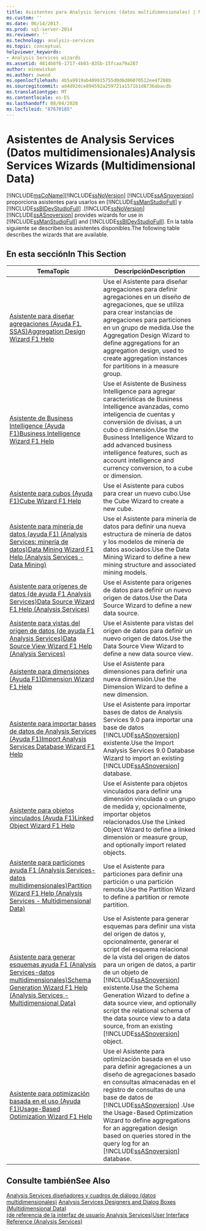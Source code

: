 ```yaml
---
title: Asistentes para Analysis Services (datos multidimensionales) | Microsoft Docs
ms.custom: ''
ms.date: 06/14/2017
ms.prod: sql-server-2014
ms.reviewer: ''
ms.technology: analysis-services
ms.topic: conceptual
helpviewer_keywords:
- Analysis Services wizards
ms.assetid: 4814b8f6-1717-4b03-835b-15fcaa79a287
author: minewiskan
ms.author: owend
ms.openlocfilehash: 4b5a9919ab409915755d0d6d86070512ee4f208b
ms.sourcegitcommit: ad4d92dce894592a259721a1571b1d8736abacdb
ms.translationtype: MT
ms.contentlocale: es-ES
ms.lasthandoff: 08/04/2020
ms.locfileid: "87670185"
---
```

# <a name="analysis-services-wizards-multidimensional-data"></a><span data-ttu-id="3c5c0-102">Asistentes de Analysis Services (Datos multidimensionales)</span><span class="sxs-lookup"><span data-stu-id="3c5c0-102">Analysis Services Wizards (Multidimensional Data)</span></span>
  [!INCLUDE[msCoName](../includes/msconame-md.md)]<span data-ttu-id="3c5c0-103">[!INCLUDE[ssNoVersion](../includes/ssnoversion-md.md)] [!INCLUDE[ssASnoversion](../includes/ssasnoversion-md.md)] proporciona asistentes para usarlos en [!INCLUDE[ssManStudioFull](../includes/ssmanstudiofull-md.md)] y [!INCLUDE[ssBIDevStudioFull](../includes/ssbidevstudiofull-md.md)] .</span><span class="sxs-lookup"><span data-stu-id="3c5c0-103">[!INCLUDE[ssNoVersion](../includes/ssnoversion-md.md)] [!INCLUDE[ssASnoversion](../includes/ssasnoversion-md.md)] provides wizards for use in [!INCLUDE[ssManStudioFull](../includes/ssmanstudiofull-md.md)] and [!INCLUDE[ssBIDevStudioFull](../includes/ssbidevstudiofull-md.md)].</span></span> <span data-ttu-id="3c5c0-104">En la tabla siguiente se describen los asistentes disponibles.</span><span class="sxs-lookup"><span data-stu-id="3c5c0-104">The following table describes the wizards that are available.</span></span>  
  
## <a name="in-this-section"></a><span data-ttu-id="3c5c0-105">En esta sección</span><span class="sxs-lookup"><span data-stu-id="3c5c0-105">In This Section</span></span>  
  
|<span data-ttu-id="3c5c0-106">Tema</span><span class="sxs-lookup"><span data-stu-id="3c5c0-106">Topic</span></span>|<span data-ttu-id="3c5c0-107">Descripción</span><span class="sxs-lookup"><span data-stu-id="3c5c0-107">Description</span></span>|  
|-----------|-----------------|  
|[<span data-ttu-id="3c5c0-108">Asistente para diseñar agregaciones (Ayuda F1, SSAS)</span><span class="sxs-lookup"><span data-stu-id="3c5c0-108">Aggregation Design Wizard F1 Help</span></span>](aggregation-design-wizard-f1-help.md)|<span data-ttu-id="3c5c0-109">Use el Asistente para diseñar agregaciones para definir agregaciones en un diseño de agregaciones, que se utiliza para crear instancias de agregaciones para particiones en un grupo de medida.</span><span class="sxs-lookup"><span data-stu-id="3c5c0-109">Use the Aggregation Design Wizard to define aggregations for an aggregation design, used to create aggregation instances for partitions in a measure group.</span></span>|  
|[<span data-ttu-id="3c5c0-110">Asistente de Business Intelligence (Ayuda F1)</span><span class="sxs-lookup"><span data-stu-id="3c5c0-110">Business Intelligence Wizard F1 Help</span></span>](business-intelligence-wizard-f1-help.md)|<span data-ttu-id="3c5c0-111">Use el Asistente de Business Intelligence para agregar características de Business Intelligence avanzadas, como inteligencia de cuentas y conversión de divisas, a un cubo o dimensión.</span><span class="sxs-lookup"><span data-stu-id="3c5c0-111">Use the Business Intelligence Wizard to add advanced business intelligence features, such as account intelligence and currency conversion, to a cube or dimension.</span></span>|  
|[<span data-ttu-id="3c5c0-112">Asistente para cubos (Ayuda F1)</span><span class="sxs-lookup"><span data-stu-id="3c5c0-112">Cube Wizard F1 Help</span></span>](cube-wizard-f1-help.md)|<span data-ttu-id="3c5c0-113">Use el Asistente para cubos para crear un nuevo cubo.</span><span class="sxs-lookup"><span data-stu-id="3c5c0-113">Use the Cube Wizard to create a new cube.</span></span>|  
|[<span data-ttu-id="3c5c0-114">Asistente para minería de datos (ayuda F1) &#40;Analysis Services: minería de datos&#41;</span><span class="sxs-lookup"><span data-stu-id="3c5c0-114">Data Mining Wizard F1 Help &#40;Analysis Services - Data Mining&#41;</span></span>](data-mining-wizard-f1-help-analysis-services-data-mining.md)|<span data-ttu-id="3c5c0-115">Use el Asistente para minería de datos para definir una nueva estructura de minería de datos y los modelos de minería de datos asociados.</span><span class="sxs-lookup"><span data-stu-id="3c5c0-115">Use the Data Mining Wizard to define a new mining structure and associated mining models.</span></span>|  
|[<span data-ttu-id="3c5c0-116">Asistente para orígenes de datos &#40;de ayuda F1 Analysis Services&#41;</span><span class="sxs-lookup"><span data-stu-id="3c5c0-116">Data Source Wizard F1 Help &#40;Analysis Services&#41;</span></span>](data-source-wizard-f1-help-analysis-services.md)|<span data-ttu-id="3c5c0-117">Use el Asistente para orígenes de datos para definir un nuevo origen de datos.</span><span class="sxs-lookup"><span data-stu-id="3c5c0-117">Use the Data Source Wizard to define a new data source.</span></span>|  
|[<span data-ttu-id="3c5c0-118">Asistente para vistas del origen de datos &#40;de ayuda F1 Analysis Services&#41;</span><span class="sxs-lookup"><span data-stu-id="3c5c0-118">Data Source View Wizard F1 Help &#40;Analysis Services&#41;</span></span>](data-source-view-wizard-f1-help-analysis-services.md)|<span data-ttu-id="3c5c0-119">Use el Asistente para vistas del origen de datos para definir un nuevo origen de datos.</span><span class="sxs-lookup"><span data-stu-id="3c5c0-119">Use the Data Source View Wizard to define a new data source view.</span></span>|  
|[<span data-ttu-id="3c5c0-120">Asistente para dimensiones (Ayuda F1)</span><span class="sxs-lookup"><span data-stu-id="3c5c0-120">Dimension Wizard F1 Help</span></span>](dimension-wizard-f1-help.md)|<span data-ttu-id="3c5c0-121">Use el Asistente para dimensiones para definir una nueva dimensión.</span><span class="sxs-lookup"><span data-stu-id="3c5c0-121">Use the Dimension Wizard to define a new dimension.</span></span>|  
|[<span data-ttu-id="3c5c0-122">Asistente para importar bases de datos de Analysis Services (Ayuda F1)</span><span class="sxs-lookup"><span data-stu-id="3c5c0-122">Import Analysis Services Database Wizard F1 Help</span></span>](import-analysis-services-database-wizard-f1-help.md)|<span data-ttu-id="3c5c0-123">Use el Asistente para importar bases de datos de Analysis Services 9.0 para importar una base de datos [!INCLUDE[ssASnoversion](../includes/ssasnoversion-md.md)] existente.</span><span class="sxs-lookup"><span data-stu-id="3c5c0-123">Use the Import Analysis Services 9.0 Database Wizard to import an existing [!INCLUDE[ssASnoversion](../includes/ssasnoversion-md.md)] database.</span></span>|  
|[<span data-ttu-id="3c5c0-124">Asistente para objetos vinculados (Ayuda F1)</span><span class="sxs-lookup"><span data-stu-id="3c5c0-124">Linked Object Wizard F1 Help</span></span>](linked-object-wizard-f1-help.md)|<span data-ttu-id="3c5c0-125">Use el Asistente para objetos vinculados para definir una dimensión vinculada o un grupo de medida y, opcionalmente, importar objetos relacionados.</span><span class="sxs-lookup"><span data-stu-id="3c5c0-125">Use the Linked Object Wizard to define a linked dimension or measure group, and optionally import related objects.</span></span>|  
|[<span data-ttu-id="3c5c0-126">Asistente para particiones ayuda F1 &#40;Analysis Services-datos multidimensionales&#41;</span><span class="sxs-lookup"><span data-stu-id="3c5c0-126">Partition Wizard F1 Help &#40;Analysis Services - Multidimensional Data&#41;</span></span>](partition-wizard-f1-help-analysis-services-multidimensional-data.md)|<span data-ttu-id="3c5c0-127">Use el Asistente para particiones para definir una partición o una partición remota.</span><span class="sxs-lookup"><span data-stu-id="3c5c0-127">Use the Partition Wizard to define a partition or remote partition.</span></span>|  
|[<span data-ttu-id="3c5c0-128">Asistente para generar esquemas ayuda F1 &#40;Analysis Services-datos multidimensionales&#41;</span><span class="sxs-lookup"><span data-stu-id="3c5c0-128">Schema Generation Wizard F1 Help &#40;Analysis Services - Multidimensional Data&#41;</span></span>](schema-generation-wizard-f1-help-analysis-services-multidimensional-data.md)|<span data-ttu-id="3c5c0-129">Use el Asistente para generar esquemas para definir una vista del origen de datos y, opcionalmente, generar el script del esquema relacional de la vista del origen de datos para un origen de datos, a partir de un objeto de [!INCLUDE[ssASnoversion](../includes/ssasnoversion-md.md)] existente.</span><span class="sxs-lookup"><span data-stu-id="3c5c0-129">Use the Schema Generation Wizard to define a data source view, and optionally script the relational schema of the data source view to a data source, from an existing [!INCLUDE[ssASnoversion](../includes/ssasnoversion-md.md)] object.</span></span>|  
|[<span data-ttu-id="3c5c0-130">Asistente para optimización basada en el uso (Ayuda F1)</span><span class="sxs-lookup"><span data-stu-id="3c5c0-130">Usage-Based Optimization Wizard F1 Help</span></span>](usage-based-optimization-wizard-f1-help.md)|<span data-ttu-id="3c5c0-131">Use el Asistente para optimización basada en el uso para definir agregaciones a un diseño de agregaciones basado en consultas almacenadas en el registro de consultas de una base de datos de [!INCLUDE[ssASnoversion](../includes/ssasnoversion-md.md)] .</span><span class="sxs-lookup"><span data-stu-id="3c5c0-131">Use the Usage-Based Optimization Wizard to define aggregations for an aggregation design based on queries stored in the query log for an [!INCLUDE[ssASnoversion](../includes/ssasnoversion-md.md)] database.</span></span>|  
  
## <a name="see-also"></a><span data-ttu-id="3c5c0-132">Consulte también</span><span class="sxs-lookup"><span data-stu-id="3c5c0-132">See Also</span></span>  
 <span data-ttu-id="3c5c0-133">[Analysis Services diseñadores y cuadros de diálogo &#40;datos multidimensionales&#41;](analysis-services-designers-and-dialog-boxes-multidimensional-data.md) </span><span class="sxs-lookup"><span data-stu-id="3c5c0-133">[Analysis Services Designers and Dialog Boxes &#40;Multidimensional Data&#41;](analysis-services-designers-and-dialog-boxes-multidimensional-data.md) </span></span>  
 [<span data-ttu-id="3c5c0-134">&#40;de referencia de la interfaz de usuario Analysis Services&#41;</span><span class="sxs-lookup"><span data-stu-id="3c5c0-134">User Interface Reference &#40;Analysis Services&#41;</span></span>](user-interface-reference-analysis-services.md)  
  
  
